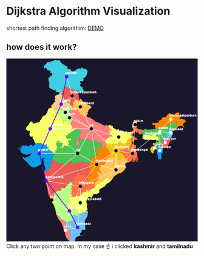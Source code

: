 # Dijkstra Algorithm Visualization
shortest path finding algorithim: [DEMO](https://chouglesaud.github.io/DijkstraAlgorithmVisualization/)



## how does it work?
![](./dijkstra.png)
Click any two point on map. In my case ☝️ i clicked **kashmir** and **tamilnadu**
